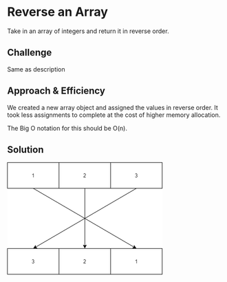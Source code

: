 # Reverse an Array
<!-- Short summary or background information -->
Take in an array of integers and return it in reverse order.

## Challenge
<!-- Description of the challenge -->
Same as description

## Approach & Efficiency
<!-- What approach did you take? Why? What is the Big O space/time for this approach? -->
We created a new array object and assigned the values in reverse order. It took less assignments to complete at the cost of higher memory allocation.

The Big O notation for this should be O(n).

## Solution
<!-- Embedded whiteboard image -->
![Array Reverse](../assets/ArrayReverse.png)
